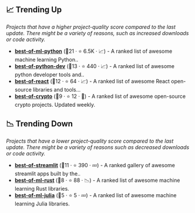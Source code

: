 ## 📈 Trending Up

_Projects that have a higher project-quality score compared to the last update. There might be a variety of reasons, such as increased downloads or code activity._

- <b><a href="https://github.com/ml-tooling/best-of-ml-python">best-of-ml-python</a></b> (🥇21 ·  ⭐ 6.5K · 📈) - A ranked list of awesome machine learning Python.. <code><img src="https://www.python.org/static/favicon.ico" style="display:inline;" width="13" height="13"></code>
- <b><a href="https://github.com/ml-tooling/best-of-python-dev">best-of-python-dev</a></b> (🥇13 ·  ⭐ 440 · 📈) - A ranked list of awesome python developer tools and.. <code><img src="https://www.python.org/static/favicon.ico" style="display:inline;" width="13" height="13"></code>
- <b><a href="https://github.com/LukasMasuch/best-of-react">best-of-react</a></b> (🥉12 ·  ⭐ 64 · 📈) - A ranked list of awesome React open-source libraries and tools... <code><img src="https://cdn.icon-icons.com/icons2/2108/PNG/512/javascript_icon_130900.png" style="display:inline;" width="13" height="13"></code>
- <b><a href="https://github.com/LukasMasuch/best-of-crypto">best-of-crypto</a></b> (🥇9 ·  ⭐ 12 · 🐣) - A ranked list of awesome open-source crypto projects. Updated weekly.

## 📉 Trending Down

_Projects that have a lower project-quality score compared to the last update. There might be a variety of reasons such as decreased downloads or code activity._

- <b><a href="https://github.com/jrieke/best-of-streamlit">best-of-streamlit</a></b> (🥉11 ·  ⭐ 390 · 💤) - A ranked gallery of awesome streamlit apps built by the.. <code><img src="https://www.python.org/static/favicon.ico" style="display:inline;" width="13" height="13"></code>
- <b><a href="https://github.com/e-tornike/best-of-ml-rust">best-of-ml-rust</a></b> (🥉8 ·  ⭐ 88 · 📉) - A ranked list of awesome machine learning Rust libraries.
- <b><a href="https://github.com/e-tornike/best-of-ml-julia">best-of-ml-julia</a></b> (🥉5 ·  ⭐ 5 · 💤) - A ranked list of awesome machine learning Julia libraries.

